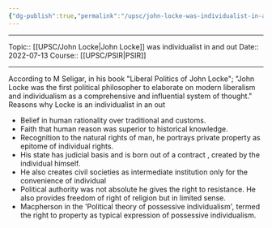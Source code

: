 ```yaml
---
{"dg-publish":true,"permalink":"/upsc/john-locke-was-individualist-in-and-out/","dgHomeLink":true,"dgPassFrontmatter":false}
---
```


----
Topic:: [[UPSC/John Locke|John Locke]] was individualist in and out
Date:: 2022-07-13
Course:: [[UPSC/PSIR|PSIR]] 

----
According to M Seligar, in his book "Liberal Politics of John Locke"; "John Locke was the first political philosopher to elaborate on modern liberalism and individualism as a comprehensive and influential system of thought."
Reasons why Locke is an individualist in an out 
- Belief in human rationality over traditional and customs. 
- Faith that human reason was superior to historical knowledge. 
- Recognition to the natural rights of man, he portrays private property as epitome of individual rights. 
- His state has judicial basis and is born out of a contract , created by the individual himself. 
- He also creates civil societies as intermediate institution only for the convenience of individual 
- Political authority was not absolute he gives the right to resistance. He also provides freedom of right of religion but in limited sense. 
- Macpherson in the 'Political theory of possessive individualism', termed the right to property as typical expression of possessive individualism. 
